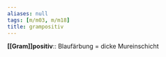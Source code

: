 ```yaml
---
aliases: null
tags: [m/m03, m/m18]
title: grampositiv
---
```

**[[Gram]]positiv**:: Blaufärbung = dicke Mureinschicht